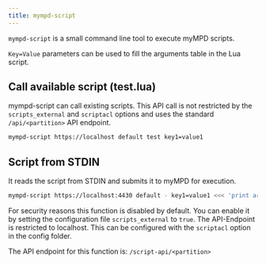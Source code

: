 ```yaml
---
title: mympd-script
---
```


`mympd-script` is a small command line tool to execute myMPD scripts.

`Key=Value` parameters can be used to fill the arguments table in the Lua script.

## Call available script (test.lua)

mympd-script can call existing scripts. This API call is not restricted by the `scripts_external` and `scriptacl` options and uses the standard `/api/<partition>` API endpoint.

```sh
mympd-script https://localhost default test key1=value1 
```

## Script from STDIN

It reads the script from STDIN and submits it to myMPD for execution.

```sh
mympd-script https://localhost:4430 default - key1=value1 <<< 'print arguments["key1"]'
```

For security reasons this function is disabled by default. You can enable it by setting the configuration file `scripts_external` to `true`. The API-Endpoint is restricted to localhost. This can be configured with the `scriptacl` option in the config folder.

The API endpoint for this function is: `/script-api/<partition>`
